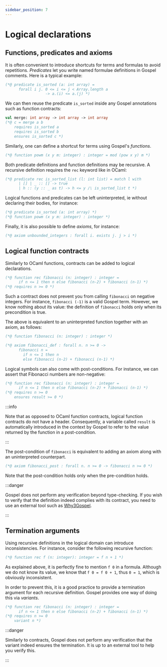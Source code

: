 ```yaml
---
sidebar_position: 7
---
```


# Logical declarations

## Functions, predicates and axioms

It is often convenient to introduce shortcuts for terms and formulas to avoid
repetitions. *Predicates* let you write named formulae definitions in Gospel
comments. Here is a typical example:

```ocaml
(*@ predicate is_sorted (a: int array) =
      forall i j. 0 <= i <= j < Array.length a
                  -> a.(i) <= a.(j) *)
```

We can then reuse the predicate `is_sorted` inside any Gospel annotations such
as function contracts:

```ocaml
val merge: int array -> int array -> int array
(*@ c = merge a b
    requires is_sorted a
    requires is_sorted b
    ensures is_sorted c *)
```

Similarly, one can define a shortcut for terms using Gospel's *functions*.

```ocaml
(*@ function powm (x y m: integer) : integer = mod (pow x y) m *)
```

Both predicate definitions and function definitions may be
recursive. A recursive definition requires the `rec` keyword like in OCaml:

```ocaml
(*@ predicate rec is_sorted_list (l: int list) = match l with
      | [] | _ :: [] -> true
      | h :: (y :: _ as t) -> h <= y /\ is_sorted_list t *)
```

Logical functions and predicates can be left uninterpreted, ie without declaring
their bodies, for instance:

```ocaml
(*@ predicate is_sorted (a: int array) *)
(*@ function powm (x y m: integer) : integer *)
```

Finally, it is also possible to define *axioms*, for instance:

```ocaml
(*@ axiom unbounded_integers : forall i. exists j. j > i *)
```

## Logical function contracts

Similarly to OCaml functions, contracts can be added to logical declarations.

```ocaml {3}
(*@ function rec fibonacci (n: integer) : integer =
      if n <= 1 then n else fibonacci (n-2) + fibonacci (n-1) *)
(*@ requires n >= 0 *)
```

Such a contract does not prevent you from calling `fibonacci` on negative
integers. For instance, `fibonacci (-1)` is a valid Gospel term. However, we
know nothing about its value: the definition of `fibonacci` holds only when its
precondition is true.

The above is equivalent to an uninterpreted function together with an axiom, as
follows:

```ocaml
(*@ function fibonacci (n: integer) : integer *)

(*@ axiom fibonacci_def : forall n. n >= 0 ->
      fibonacci n =
        if n <= 1 then n
        else fibonacci (n-2) + fibonacci (n-1) *)
```

Logical symbols can also come with post-conditions. For instance, we can assert
that Fibonacci numbers are non-negative:

```ocaml {4}
(*@ function rec fibonacci (n: integer) : integer =
      if n <= 1 then n else fibonacci (n-2) + fibonacci (n-1) *)
(*@ requires n >= 0
    ensures result >= 0 *)
```

:::info

Note that as opposed to OCaml function contracts, logical function contracts do
not have a header. Consequently, a variable called `result` is automatically
introduced in the context by Gospel to refer to the value returned by the
function in a post-condition.

:::

The post-condition of `fibonacci` is equivalent to adding an axiom along with an
uninterpreted counterpart.

```ocaml
(*@ axiom fibonacci_post : forall n. n >= 0 -> fibonacci n >= 0 *)
```

Note that the post-condition holds only when the pre-condition holds.

:::danger

Gospel does not perform any verification beyond type-checking. If you wish to
verify that the definition indeed complies with its contract, you need to use an
external tool such as [Why3Gospel](https://github.com/ocaml-gospel/why3gospel).

:::

## Termination arguments

Using recursive definitions in the logical domain can introduce inconsistencies.
For instance, consider the following recursive function:

```ocaml
(*@ function rec f (n: integer): integer = f n + 1 *)
```

As explained above, it is perfectly fine to mention `f 0` in a formula. Although
we do not know its value, we know that `f 0 = f 0 + 1`, thus `0 = 1`, which is
obviously inconsistent.

In order to prevent this, it is a good practice to provide a termination
argument for each recursive definition. Gospel provides one way of doing this
via *variants*.

```ocaml {4}
(*@ function rec fibonacci (n: integer) : integer =
      if n <= 1 then n else fibonacci (n-2) + fibonacci (n-1) *)
(*@ requires n >= 0
    variant n *)
```

:::danger

Similarly to contracts, Gospel does not perform any verification that the
variant indeed ensures the termination. It is up to an external tool to help you
verify this.

:::

